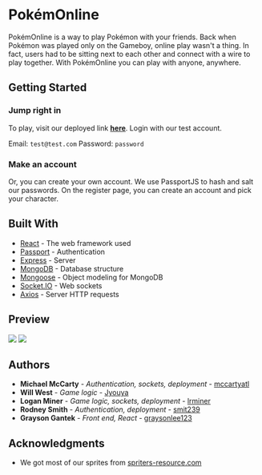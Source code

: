 # PokémOnline

PokémOnline is a way to play Pokémon with your friends. Back when Pokémon was played only on the Gameboy, online play wasn't a thing. In fact, users had to be sitting next to each other and connect with a wire to play together. With PokémOnline you can play with anyone, anywhere. 

## Getting Started

### Jump right in
To play, visit our deployed link **[here](https://calm-ridge-34957.herokuapp.com/)**. Login with our test account. 

Email: `test@test.com`
Password: `password`

### Make an account
Or, you can create your own account. We use PassportJS to hash and salt our passwords. On the register page, you can create an account and pick your character.

## Built With

* [React](https://reactjs.org/) - The web framework used
* [Passport](http://www.passportjs.org/) - Authentication
* [Express](https://expressjs.com/) - Server
* [MongoDB](https://www.mongodb.com/) - Database structure
* [Mongoose](https://mongoosejs.com/) - Object modeling for MongoDB
* [Socket.IO](https://socket.io/) - Web sockets
* [Axios](https://github.com/axios/axios) - Server HTTP requests

## Preview

![](readme-gifs/register.gif)
![](readme-gifs/game.gif)

## Authors

* **Michael McCarty** - *Authentication, sockets, deployment* - [mccartyatl](https://github.com/mccartyatl)
* **Will West** - *Game logic* - [Jyouya](https://github.com/Jyouya)
* **Logan Miner** - *Game logic, sockets, deployment* - [lrminer](https://github.com/lrminer)
* **Rodney Smith** - *Authentication, deployment* - [smit239](https://github.com/smit239)
* **Grayson Gantek** - *Front end, React* - [graysonlee123](https://github.com/graysonlee123)

## Acknowledgments

* We got most of our sprites from [spriters-resource.com](https://www.spriters-resource.com/game_boy_gbc/pokemonredblue/)
